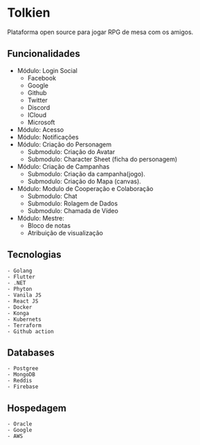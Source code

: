 # Tolkien
Plataforma open source para jogar RPG de mesa com os amigos.

## Funcionalidades
- Módulo: Login Social
    - Facebook
    - Google
    - Github
    - Twitter
    - Discord
    - ICloud
    - Microsoft
- Módulo: Acesso
- Módulo: Notificações
- Módulo: Criação do Personagem
    - Submodulo: Criação do Avatar
    - Submodulo: Character Sheet (ficha do personagem)
- Módulo: Criação de Campanhas
    - Submodulo: Criação da campanha(jogo).
    - Submodulo: Criação do Mapa (canvas).
- Módulo: Modulo de Cooperação e Colaboração
    - Submodulo: Chat
    - Submodulo: Rolagem de Dados
    - Submodulo: Chamada de Vídeo
- Módulo: Mestre:
    - Bloco de notas
    - Atribuição de visualização
    
## Tecnologias
    - Golang
    - Flutter
    - .NET
    - Phyton
    - Vanila JS
    - React JS
    - Docker        
    - Konga
    - Kubernets
    - Terraform
    - Github action

## Databases
    - Postgree
    - MongoDB
    - Reddis
    - Firebase

## Hospedagem
    - Oracle
    - Google
    - AWS